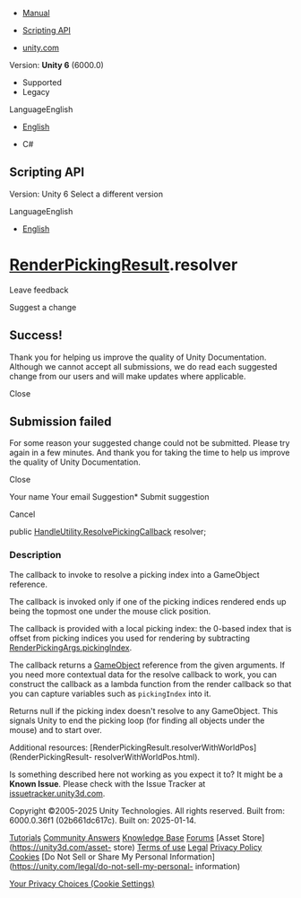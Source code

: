 [ ]()

  * [Manual](../Manual/index.html)
  * [Scripting API](../ScriptReference/index.html)

  * [unity.com](https://unity.com/)

Version: **Unity 6** (6000.0)

  * Supported
  * Legacy

LanguageEnglish

  * [English]()

  * C#

[ ](https://docs.unity3d.com)

## Scripting API

Version: Unity 6 Select a different version

LanguageEnglish

  * [English]()

#  [RenderPickingResult](RenderPickingResult.html).resolver

Leave feedback

Suggest a change

## Success!

Thank you for helping us improve the quality of Unity Documentation. Although
we cannot accept all submissions, we do read each suggested change from our
users and will make updates where applicable.

Close

## Submission failed

For some reason your suggested change could not be submitted. Please <a>try
again</a> in a few minutes. And thank you for taking the time to help us
improve the quality of Unity Documentation.

Close

Your name Your email Suggestion* Submit suggestion

Cancel

[ ]()

public
[HandleUtility.ResolvePickingCallback](HandleUtility.ResolvePickingCallback.html)
resolver;

### Description

The callback to invoke to resolve a picking index into a GameObject reference.

The callback is invoked only if one of the picking indices rendered ends up
being the topmost one under the mouse click position.  
  
The callback is provided with a local picking index: the 0-based index that is
offset from picking indices you used for rendering by subtracting
[RenderPickingArgs.pickingIndex](RenderPickingArgs-pickingIndex.html).  
  
The callback returns a [GameObject](GameObject.html) reference from the given
arguments. If you need more contextual data for the resolve callback to work,
you can construct the callback as a lambda function from the render callback
so that you can capture variables such as `pickingIndex` into it.  
  
Returns null if the picking index doesn't resolve to any GameObject. This
signals Unity to end the picking loop (for finding all objects under the
mouse) and to start over.  
  
Additional resources:
[RenderPickingResult.resolverWithWorldPos](RenderPickingResult-
resolverWithWorldPos.html).

Is something described here not working as you expect it to? It might be a
**Known Issue**. Please check with the Issue Tracker at
[issuetracker.unity3d.com](https://issuetracker.unity3d.com).

Copyright ©2005-2025 Unity Technologies. All rights reserved. Built from:
6000.0.36f1 (02b661dc617c). Built on: 2025-01-14.

[Tutorials](https://unity3d.com/learn) [Community
Answers](https://answers.unity3d.com) [Knowledge
Base](https://support.unity3d.com/hc/en-us)
[Forums](https://forum.unity3d.com) [Asset Store](https://unity3d.com/asset-
store) [Terms of use](https://docs.unity3d.com/Manual/TermsOfUse.html)
[Legal](https://unity.com/legal) [Privacy
Policy](https://unity.com/legal/privacy-policy)
[Cookies](https://unity.com/legal/cookie-policy) [Do Not Sell or Share My
Personal Information](https://unity.com/legal/do-not-sell-my-personal-
information)

[Your Privacy Choices (Cookie Settings)](javascript:void\(0\);)

